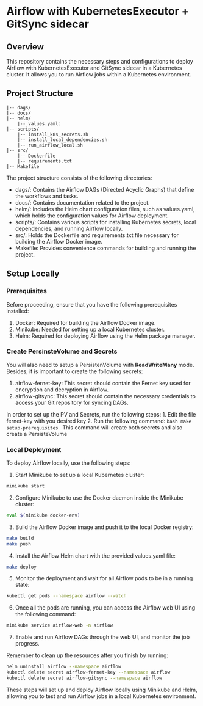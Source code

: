 # Airflow with KubernetesExecutor + GitSync sidecar

## Overview

This repository contains the necessary steps and configurations to deploy Airflow with KubernetesExecutor and GitSync sidecar in a Kubernetes cluster. It allows you to run Airflow jobs within a Kubernetes environment.

## Project Structure

```
|-- dags/
|-- docs/
|-- helm/
    |-- values.yaml: 
|-- scripts/
    |-- install_k8s_secrets.sh
    |-- install_local_dependencies.sh
    |-- run_airflow_local.sh
|-- src/
    |-- Dockerfile
    |-- requirements.txt
|-- Makefile
```

The project structure consists of the following directories:

- dags/: Contains the Airflow DAGs (Directed Acyclic Graphs) that define the workflows and tasks.
- docs/: Contains documentation related to the project.
- helm/: Includes the Helm chart configuration files, such as values.yaml, which holds the configuration values for Airflow deployment.
- scripts/: Contains various scripts for installing Kubernetes secrets, local dependencies, and running Airflow locally.
- src/: Holds the Dockerfile and requirements.txt file necessary for building the Airflow Docker image.
- Makefile: Provides convenience commands for building and running the project.

## Setup Locally

### Prerequisites

Before proceeding, ensure that you have the following prerequisites installed:

1. Docker: Required for building the Airflow Docker image.
1. Minikube: Needed for setting up a local Kubernetes cluster.
1. Helm: Required for deploying Airflow using the Helm package manager.

### Create PersinsteVolume and Secrets

You will also need to setup a PersistenVolume with **ReadWriteMany** mode. Besides, it is important to create the following secrets:

1. airflow-fernet-key: This secret should contain the Fernet key used for encryption and decryption in Airflow.
2. airflow-gitsync: This secret should contain the necessary credentials to access your Git repository for syncing DAGs.

In order to set up the PV and Secrets, run the following steps:
    1. Edit the file fernet-key with you desired key
    2. Run the following command:
        ```bash
        make setup-prerequisites
        ```
        This command will create both secrets and also create a PersisteVolume

### Local Deployment

To deploy Airflow locally, use the following steps:

1. Start Minikube to set up a local Kubernetes cluster:

```bash
minikube start
```

2. Configure Minikube to use the Docker daemon inside the Minikube cluster:

```bash
eval $(minikube docker-env)
```

3. Build the Airflow Docker image and push it to the local Docker registry:

```bash
make build
make push
```

4. Install the Airflow Helm chart with the provided values.yaml file:

```bash
make deploy
```

5. Monitor the deployment and wait for all Airflow pods to be in a running state:

```bash
kubectl get pods --namespace airflow --watch
```

6. Once all the pods are running, you can access the Airflow web UI using the following command:

```bash
minikube service airflow-web -n airflow
```

7. Enable and run Airflow DAGs through the web UI, and monitor the job progress.

Remember to clean up the resources after you finish by running:

```bash
helm uninstall airflow --namespace airflow
kubectl delete secret airflow-fernet-key --namespace airflow
kubectl delete secret airflow-gitsync --namespace airflow
```

These steps will set up and deploy Airflow locally using Minikube and Helm, allowing you to test and run Airflow jobs in a local Kubernetes environment.
